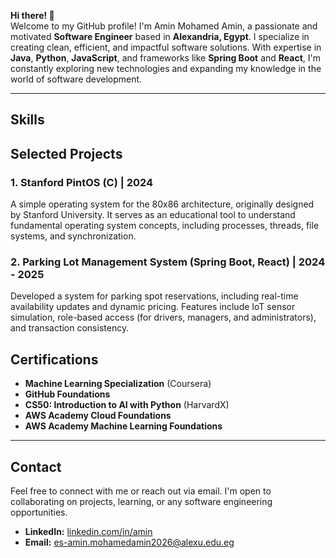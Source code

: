 **Hi there! 👋**  
Welcome to my GitHub profile! I'm Amin Mohamed Amin, a passionate and motivated **Software Engineer** based in **Alexandria, Egypt**. I specialize in creating clean, efficient, and impactful software solutions. With expertise in **Java**, **Python**, **JavaScript**, and frameworks like **Spring Boot** and **React**, I'm constantly exploring new technologies and expanding my knowledge in the world of software development.

---

## Skills

## Selected Projects

### 1. Stanford PintOS (C) | 2024
A simple operating system for the 80x86 architecture, originally designed by Stanford University. It serves as an educational tool to understand fundamental operating system concepts, including processes, threads, file systems, and synchronization.

### 2. Parking Lot Management System (Spring Boot, React) | 2024 - 2025
Developed a system for parking spot reservations, including real-time availability updates and dynamic pricing. Features include IoT sensor simulation, role-based access (for drivers, managers, and administrators), and transaction consistency.


## Certifications

- **Machine Learning Specialization** (Coursera)
- **GitHub Foundations**
- **CS50: Introduction to AI with Python** (HarvardX)
- **AWS Academy Cloud Foundations**
- **AWS Academy Machine Learning Foundations**

---

## Contact

Feel free to connect with me or reach out via email. I'm open to collaborating on projects, learning, or any software engineering opportunities.

- **LinkedIn:** [linkedin.com/in/amin](https://linkedin.com/in/amin-mohamed-cse/)
- **Email:** es-amin.mohamedamin2026@alexu.edu.eg
